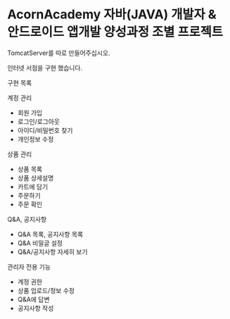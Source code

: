 AcornAcademy 자바(JAVA) 개발자 & 안드로이드 앱개발 양성과정
조별 프로젝트
=====

TomcatServer를 따로 만들어주십시오.

인터넷 서점을 구현 했습니다.

구현 목록

계정 관리
- 회원 가입
- 로그인/로그아웃
- 아이디/비밀번호 찾기
- 개인정보 수정

상품 관리
- 상품 목록
- 상품 상세설명
- 카트에 담기
- 주문하기
- 주문 확인

Q&A, 공지사항
- Q&A 목록, 공지사항 목록
- Q&A 비밀글 설정
- Q&A/공지사항 자세히 보기

관리자 전용 기능
- 계정 권한
- 상품 업로드/정보 수정
- Q&A에 답변
- 공지사항 작성

